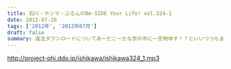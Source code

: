 ```yaml
---
title: 石川・ホンマ・ぶるんのBe-SIDE Your Life! vol.324-1
date: 2012-07-20
tags: ['2012年', '2012年07月']
draft: false
summary: 違法ダウンロードについてあーだこーだな世の中に一言物申す！？といいつつもまたもや「しょーもない」お話に・・・石川サン、猛暑の東京を自転車で行き来しているので着替えの量がハンパない～～ＮＡＭＡＥ
---
```


http://project-phi.ddo.jp/ishikawa/ishikawa324_1.mp3
